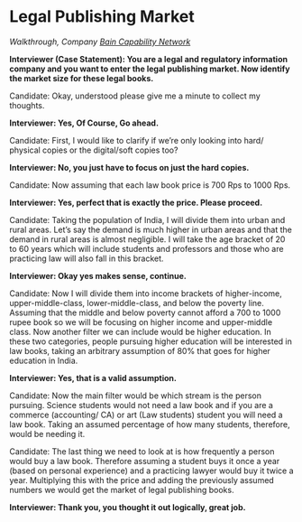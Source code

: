 # Legal Publishing Market

_Walkthrough, Company [Bain Capability Network](/)_

**Interviewer (Case Statement): You are a legal and regulatory information company and you want to enter the legal publishing market. Now identify the market size for these legal books.**

Candidate: Okay, understood please give me a minute to collect my thoughts.

**Interviewer: Yes, Of Course, Go ahead.**

Candidate: First, I would like to clarify if we’re only looking into hard/ physical copies or the
digital/soft copies too?

**Interviewer: No, you just have to focus on just the hard copies.**

Candidate: Now assuming that each law book price is 700 Rps to 1000 Rps.

**Interviewer: Yes, perfect that is exactly the price. Please proceed.**

Candidate: Taking the population of India, I will divide them into urban and rural areas. Let’s say the demand is much higher in urban areas and that the demand in rural areas is almost negligible. I will take the age bracket of 20 to 60 years which will include students and professors and those who are practicing law will also fall in this bracket.

**Interviewer: Okay yes makes sense, continue.**

Candidate: Now I will divide them into income brackets of higher-income, upper-middle-class, lower-middle-class, and below the poverty line. Assuming that the middle and below poverty cannot afford a 700 to 1000 rupee book so we will be focusing on higher income and upper-middle class. Now another filter we can include would be higher education. In these two categories, people pursuing higher education will be interested in law books, taking an arbitrary assumption of 80% that goes for higher education in India.

**Interviewer: Yes, that is a valid assumption.**

Candidate: Now the main filter would be which stream is the person pursuing.
Science students would not need a law book and if you are a commerce (accounting/ CA) or art (Law students) student you will need a law book.
Taking an assumed percentage of how many students, therefore, would be needing it.

Candidate: The last thing we need to look at is how frequently a person would buy a law book.
Therefore assuming a student buys it once a year (based on personal experience) and a practicing lawyer would buy it twice a year.
Multiplying this with the price and adding the previously assumed numbers we would get the market of legal publishing books.

**Interviewer: Thank you, you thought it out logically, great job.**
